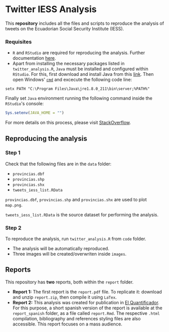 # Twitter IESS Analysis

This **repository** includes all the files and scripts to reproduce the analysis of tweets on the Ecuadorian Social Security Institute (IESS).

### Requisites
- `R` and `RStudio` are required for reproducing the analysis. Further documentation [here](https://www.r-project.org).
- Apart from installing the necessary packages listed in `twitter_analysis.R`, `Java` must be installed and configured within `RStudio`. For this, first download and install Java from this [link](https://java.com/en/download/manual.jsp). Then open Windows' [`cmd`](https://docs.microsoft.com/en-us/windows-server/administration/windows-commands/cmd) and excecute the following code line:

```
setx PATH "C:\Program Files\Java\jre1.8.0_211\bin\server;%PATH%"
```

Finally set `Java` environment running the following command inside the `RStudio`'s console:

``` r
Sys.setenv(JAVA_HOME = "")
```
For more details on this process, please visit [StackOverflow](https://stackoverflow.com/questions/29522088/rjava-install-error-java-home-cannot-be-determined-from-the-registry).

## Reproducing the analysis

### Step 1

Check that the following files are in the `data` folder:
- `provincias.dbf`
- `provincias.shp`
- `provincias.shx`
- `tweets_iess_list.RData`

`provincias.dbf`, `provincias.shp` and `provincias.shx` are used to plot `map.png`.

`tweets_iess_list.RData` is the source dataset for performing the analysis.

### Step 2
To reproduce the analysis, run `twitter_analysis.R` from `code` folder.

- The analysis will be automatically reproduced.
- Three images will be created/overwriten inside `images`.

## Reports

This repository has **two** reports, both within the `report` folder.

- **Report 1:** The first report is the `report.pdf` file. To replicate it: download and unzip `report.zip`, then compile it using `LaTex`.
- **Report 2:** This analysis was created for publication in [El Quantificador](https://elquantificador.org/). For this purpose, a short spanish version of the report is available at the `report_spanish` folder, as a file called `report.Rmd`. The respective `.html` compilation, bibliography and references styling files are also accessible. This report focuses on a mass audience.
